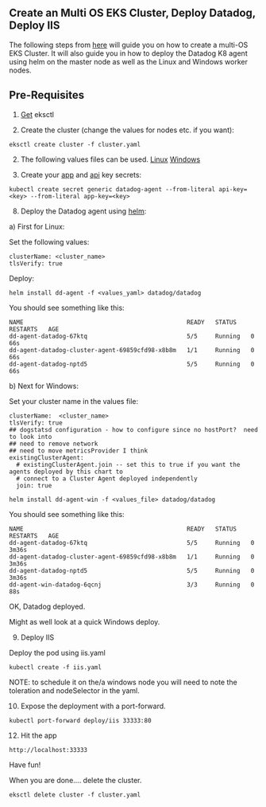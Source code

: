 Create an Multi OS EKS Cluster, Deploy Datadog, Deploy IIS
--

The following steps from [here](https://eksctl.io/usage/windows-worker-nodes/) will guide you on how to create a multi-OS 
EKS Cluster.  It will also guide you in how to deploy the Datadog K8 agent using helm on the master node as well as the 
Linux and Windows worker nodes.  

Pre-Requisites
--

1) [Get](https://docs.aws.amazon.com/eks/latest/userguide/eksctl.html) eksctl
    
1) Create the cluster (change the values for nodes etc. if you want):  
  
```eksctl create cluster -f cluster.yaml```  

2) The following values files can be used. 
[Linux](https://github.com/jgibbons-cp/datadog/blob/main/kubernetes/aks_with_windows/values_win.yaml) 
[Windows](https://github.com/jgibbons-cp/datadog/blob/main/kubernetes/aks_with_windows/values.yaml)  
   
3)  Create your [app](https://app.datadoghq.com/organization-settings/application-keys) and 
[api](https://app.datadoghq.com/organization-settings/api-keys) key secrets:  
  
```  
kubectl create secret generic datadog-agent --from-literal api-key=<key> --from-literal app-key=<key>  
```  
  
8)  Deploy the Datadog agent using
[helm](https://docs.datadoghq.com/agent/kubernetes/?tab=helm):  

a) First for Linux:  

Set the following values:  
```  
clusterName: <cluster_name>  
tlsVerify: true
```  

Deploy:  

```
helm install dd-agent -f <values_yaml> datadog/datadog  
```
You should see something like this:  

```
NAME                                              READY   STATUS    RESTARTS   AGE  
dd-agent-datadog-67ktq                            5/5     Running   0          66s  
dd-agent-datadog-cluster-agent-69859cfd98-x8b8m   1/1     Running   0          66s  
dd-agent-datadog-nptd5                            5/5     Running   0          66s  
```  
  
b) Next for Windows:  
  
Set your cluster name in the values file:  
```  
clusterName:  <cluster_name>  
tlsVerify: true  
## dogstatsd configuration - how to configure since no hostPort?  need to look into
## need to remove network
## need to move metricsProvider I think
existingClusterAgent:  
  # existingClusterAgent.join -- set this to true if you want the agents deployed by this chart to  
  # connect to a Cluster Agent deployed independently  
  join: true  
```  

```  
helm install dd-agent-win -f <values_file> datadog/datadog  
```

You should see something like this:  

```
NAME                                              READY   STATUS    RESTARTS   AGE
dd-agent-datadog-67ktq                            5/5     Running   0          3m36s
dd-agent-datadog-cluster-agent-69859cfd98-x8b8m   1/1     Running   0          3m36s
dd-agent-datadog-nptd5                            5/5     Running   0          3m36s
dd-agent-win-datadog-6qcnj                        3/3     Running   0          88s
```  
  
OK, Datadog deployed.  
  
Might as well look at a quick Windows deploy.  
  
9) Deploy IIS  
  
Deploy the pod using iis.yaml  
  
```  
kubectl create -f iis.yaml  
```  
  
NOTE: to schedule it on the/a windows node you will need to note the toleration
and nodeSelector in the yaml.  
  
10) Expose the deployment with a port-forward.  
  
```  
kubectl port-forward deploy/iis 33333:80  
```  
  
12) Hit the app  
  
```  
http://localhost:33333  
```  
  
Have fun!  
  
When you are done.... delete the cluster.  
  
```  
eksctl delete cluster -f cluster.yaml  
```  
